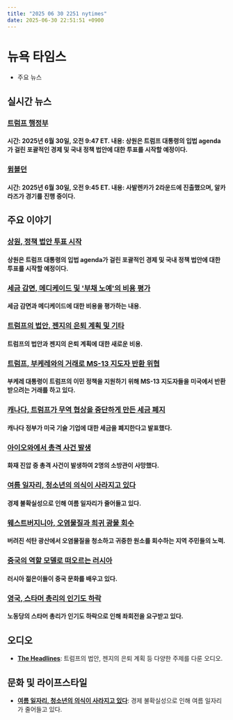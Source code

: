 ```yaml
---
title: "2025 06 30 2251 nytimes"
date: 2025-06-30 22:51:51 +0900
---
```


# 뉴욕 타임스
- 주요 뉴스

## 실시간 뉴스

### [트럼프 행정부](https://www.nytimes.com/live/2025/06/30/us/trump-news)
#### 시간: 2025년 6월 30일, 오전 9:47 ET. 내용: 상원은 트럼프 대통령의 입법 agenda가 걸린 포괄적인 경제 및 국내 정책 법안에 대한 투표를 시작할 예정이다.

### [윔블던](https://www.nytimes.com/athletic/live-blogs/wimbledon-2025-live-updates-day-1-scores-results/NAHR1HZzMA94/)
#### 시간: 2025년 6월 30일, 오전 9:45 ET. 내용: 사발렌카가 2라운드에 진출했으며, 알카라즈가 경기를 진행 중이다.

## 주요 이야기

### [상원, 정책 법안 투표 시작](https://www.nytimes.com/live/2025/06/30/us/trump-news)
#### 상원은 트럼프 대통령의 입법 agenda가 걸린 포괄적인 경제 및 국내 정책 법안에 대한 투표를 시작할 예정이다.

### [세금 감면, 메디케이드 및 '부채 노예'의 비용 평가](https://www.nytimes.com/2025/06/30/business/dealbook/senate-bill-tillis-murkowski-musk.html)
#### 세금 감면과 메디케이드에 대한 비용을 평가하는 내용.

### [트럼프의 법안, 젠지의 은퇴 계획 및 기타](https://www.nytimes.com/2025/06/30/podcasts/the-headlines/trump-bill-canada-trade-retirement.html)
#### 트럼프의 법안과 젠지의 은퇴 계획에 대한 새로운 비용.

### [트럼프, 부케레와의 거래로 MS-13 지도자 반환 위협](https://www.nytimes.com/2025/06/30/us/politics/trump-bukele-ms-13-immigrants.html)
#### 부케레 대통령이 트럼프의 이민 정책을 지원하기 위해 MS-13 지도자들을 미국에서 반환받으려는 거래를 하고 있다.

### [캐나다, 트럼프가 무역 협상을 중단하게 만든 세금 폐지](https://www.nytimes.com/2025/06/30/world/canada/trump-digital-services-tax.html)
#### 캐나다 정부가 미국 기술 기업에 대한 세금을 폐지한다고 발표했다.

### [아이오와에서 총격 사건 발생](https://www.nytimes.com/2025/06/30/us/coeur-dalene-idaho-shooting-ambush.html)
#### 화재 진압 중 총격 사건이 발생하여 2명의 소방관이 사망했다.

### [여름 일자리, 청소년의 의식이 사라지고 있다](https://www.nytimes.com/2025/06/30/business/summer-jobs-teens.html)
#### 경제 불확실성으로 인해 여름 일자리가 줄어들고 있다.

### [웨스트버지니아, 오염물질과 희귀 광물 회수](https://www.nytimes.com/interactive/2025/06/25/climate/west-virginia-pollution-cleanup-coal-mine.html)
#### 버려진 석탄 광산에서 오염물질을 청소하고 귀중한 원소를 회수하는 지역 주민들의 노력.

### [중국의 역할 모델로 떠오르는 러시아](https://www.nytimes.com/2025/06/30/world/europe/drifting-from-the-wests-orbit-russians-find-a-new-role-model-in-china.html)
#### 러시아 젊은이들이 중국 문화를 배우고 있다.

### [영국, 스타머 총리의 인기도 하락](https://www.nytimes.com/2025/06/30/world/europe/keir-starmer-uk-polls-labour.html)
#### 노동당의 스타머 총리가 인기도 하락으로 인해 좌회전을 요구받고 있다.

## 오디오
- **[The Headlines](https://www.nytimes.com/2025/06/30/podcasts/the-headlines/trump-bill-canada-trade-retirement.html)**: 트럼프의 법안, 젠지의 은퇴 계획 등 다양한 주제를 다룬 오디오.

## 문화 및 라이프스타일
- **[여름 일자리, 청소년의 의식이 사라지고 있다](https://www.nytimes.com/2025/06/30/business/summer-jobs-teens.html)**: 경제 불확실성으로 인해 여름 일자리가 줄어들고 있다.